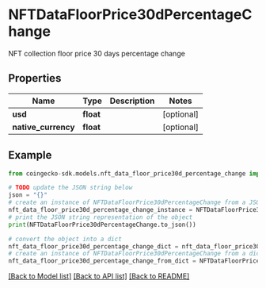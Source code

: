 # NFTDataFloorPrice30dPercentageChange

NFT collection floor price 30 days percentage change

## Properties

Name | Type | Description | Notes
------------ | ------------- | ------------- | -------------
**usd** | **float** |  | [optional] 
**native_currency** | **float** |  | [optional] 

## Example

```python
from coingecko-sdk.models.nft_data_floor_price30d_percentage_change import NFTDataFloorPrice30dPercentageChange

# TODO update the JSON string below
json = "{}"
# create an instance of NFTDataFloorPrice30dPercentageChange from a JSON string
nft_data_floor_price30d_percentage_change_instance = NFTDataFloorPrice30dPercentageChange.from_json(json)
# print the JSON string representation of the object
print(NFTDataFloorPrice30dPercentageChange.to_json())

# convert the object into a dict
nft_data_floor_price30d_percentage_change_dict = nft_data_floor_price30d_percentage_change_instance.to_dict()
# create an instance of NFTDataFloorPrice30dPercentageChange from a dict
nft_data_floor_price30d_percentage_change_from_dict = NFTDataFloorPrice30dPercentageChange.from_dict(nft_data_floor_price30d_percentage_change_dict)
```
[[Back to Model list]](../README.md#documentation-for-models) [[Back to API list]](../README.md#documentation-for-api-endpoints) [[Back to README]](../README.md)


